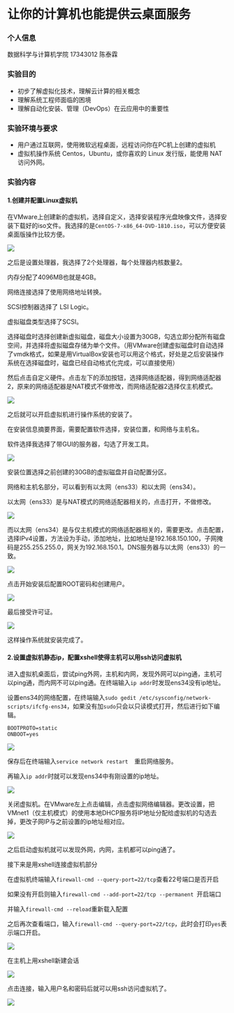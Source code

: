 # 让你的计算机也能提供云桌面服务

### 个人信息

数据科学与计算机学院 17343012 陈泰霖

### 实验目的

- 初步了解虚拟化技术，理解云计算的相关概念
- 理解系统工程师面临的困境
- 理解自动化安装、管理（DevOps）在云应用中的重要性

### 实验环境与要求

- 用户通过互联网，使用微软远程桌面，远程访问你在PC机上创建的虚拟机
- 虚拟机操作系统 Centos，Ubuntu，或你喜欢的 Linux 发行版，能使用 NAT 访问外网。

### 实验内容

#### 1.创建并配置Linux虚拟机

​	在VMware上创建新的虚拟机，选择自定义，选择安装程序光盘映像文件，选择安装下载好的iso文件。我选择的是`CentOS-7-x86_64-DVD-1810.iso`，可以方便安装桌面版操作比较方便。

![](.\photos\捕获12.PNG)

之后是设置处理器，我选择了2个处理器，每个处理器内核数量2。

内存分配了4096MB也就是4GB。

网络连接选择了使用网络地址转换。

SCSI控制器选择了 LSI Logic。

虚拟磁盘类型选择了SCSI。

选择磁盘时选择创建新虚拟磁盘，磁盘大小设置为30GB，勾选立即分配所有磁盘空间，并选择将虚拟磁盘存储为单个文件。（用VMware创建虚拟磁盘时自动选择了vmdk格式，如果是用VirtualBox安装也可以用这个格式，好处是之后安装操作系统在选择磁盘时，磁盘已经自动格式化完成，可以直接使用）

然后点击自定义硬件。点击左下的添加按钮，选择网络适配器，得到网络适配器2，原来的网络适配器是NAT模式不做修改，而网络适配器2选择仅主机模式。

![](.\photos\捕获14.PNG)

之后就可以开启虚拟机进行操作系统的安装了。

在安装信息摘要界面，需要配置软件选择，安装位置，和网络与主机名。

软件选择我选择了带GUI的服务器，勾选了开发工具。

![](.\photos\捕获3.PNG)

安装位置选择之前创建的30GB的虚拟磁盘并自动配置分区。

网络和主机名部分，可以看到有以太网（ens33）和以太网（ens34）。

以太网（ens33）是与NAT模式的网络适配器相关的，点击打开，不做修改。

![](.\photos\捕获.PNG)

而以太网（ens34）是与仅主机模式的网络适配器相关的，需要更改。点击配置，选择IPv4设置，方法设为手动，添加地址，比如地址是192.168.150.100，子网掩码是255.255.255.0，网关为192.168.150.1。DNS服务器与以太网（ens33）的一致。

![](.\photos\捕获2.PNG)

点击开始安装后配置ROOT密码和创建用户。

![](.\photos\捕获5.PNG)

最后接受许可证。

![](.\photos\捕获6.PNG)

这样操作系统就安装完成了。

#### 2.设置虚拟机静态ip，配置xshell使得主机可以用ssh访问虚拟机

进入虚拟机桌面后，尝试ping外网，主机和内网，发现外网可以ping通，主机可以ping通，而内网不可以ping通。在终端输入`ip addr`时发现ens34没有ip地址。

设置ens34的网络配置，在终端输入`sudo gedit /etc/sysconfig/network-scripts/ifcfg-ens34`，如果没有加`sudo`只会以只读模式打开，然后进行如下编辑。

```
BOOTPROTO=static 
ONBOOT=yes
```

![](.\photos\捕获8.PNG)

保存后在终端输入`service network restart  `重启网络服务。

再输入`ip addr`时就可以发现ens34中有刚设置的ip地址。

![](.\photos\捕获9.PNG)

关闭虚拟机。在VMware左上点击编辑，点击虚拟网络编辑器。更改设置，把VMnet1（仅主机模式）的使用本地DHCP服务将IP地址分配给虚拟机的勾选去掉，更改子网IP与之前设置的ip地址相对应。

![](.\photos\捕获16.PNG)

之后启动虚拟机就可以发现外网，内网，主机都可以ping通了。

接下来是用xshell连接虚拟机部分

在虚拟机终端输入`firewall-cmd --query-port=22/tcp`查看22号端口是否开启

如果没有开启则输入`firewall-cmd --add-port=22/tcp --permanent `开启端口

并输入`firewall-cmd --reload`重新载入配置

之后再次查看端口，输入`firewall-cmd --query-port=22/tcp`，此时会打印`yes`表示端口开启。

![](.\photos\捕获10.PNG)

在主机上用xshell新建会话

![](.\photos\捕获17.PNG)

点击连接，输入用户名和密码后就可以用ssh访问虚拟机了。

![](.\photos\捕获18.PNG)

